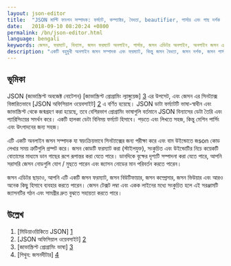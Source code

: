 ```yaml
---
layout: json-editor
title:  "JSON মাল্টি ফাংশন সম্পাদক: ফর্ম্যাট, কম্প্যাক্টর, বৈধতা, beautifier, পার্সার এবং গাছ দর্শক (সহজ এবং ব্যবহার করা সহজ)"
date:   2018-09-10 08:20:24 +0800
permalink: /bn/json-editor.html
language: bengali
keywords: জেসন, ফরম্যাট, বিন্যাস, জসন ফরম্যাট অনলাইন, পার্সার, জসন এডিটর অনলাইন, অনলাইন জসন এডিটর, ট্রিভিউউ, জসন পার্সার, জসন পসারার অনলাইন, জসন ফরম্যাট
description: "একটি বহুমুখী অনলাইন জসন সম্পাদক এবং ফরম্যাট, কিন্তু জসন বৈধতা, জসন দর্শক, জসন পার্সার, জসন সৌন্দর্যবিদ এবং জসন সম্পাদক হিসাবে ব্যবহার করা যেতে পারে"
---
```


## ভূমিকা

JSON (জাভাস্ক্রিপ্ট অবজেক্ট নোটেশন) [জাভাস্ক্রিপ্ট প্রোগ্রামিং ল্যাঙ্গুয়েজ] [3] এর উপসেট, এবং জেসন এর সিনট্যাক্স বিস্তারিতভাবে [JSON অফিসিয়াল ওয়েবসাইট] [2] এ বর্ণিত হয়েছে।
JSON ডাটা ফর্ম্যাটটি ভাষা-স্বাধীন এবং জাভাস্ক্রিপ্ট থেকে জন্মগ্রহণ করা হয়েছে, তবে বেশিরভাগ প্রোগ্রামিং ভাষাগুলি বর্তমানে JSON বিন্যাসের ডেটা তৈরি এবং প্যারিসিংয়ের সমর্থন করে। একটি হালকা ডেটা বিনিময় ফর্ম্যাট হিসাবে। পড়তে এবং লিখতে সহজ, কিন্তু মেশিন পার্সিং এবং উৎপাদনের জন্য সহজ।

এটি একটি অনলাইন জসন সম্পাদক যা স্বয়ংক্রিয়ভাবে সিনট্যাক্সের জন্য পরীক্ষা করে এবং বাম উইন্ডোতে জson কোড লেখার সময় ত্রুটিগুলি প্রম্পট করে। জসন কোডটি ফরম্যাট করা (স্টাইলযুক্ত), সংকুচিত এবং উইন্ডোটির নিচে কয়েকটি বোতামের মাধ্যমে ডান গাছের রূপে রূপান্তর করা যেতে পারে।
ডানদিকে বৃক্ষের দৃশ্যটি সম্পাদনা করা যেতে পারে, আপনি সরাসরি জেসন নোডগুলি যোগ / মুছতে পারেন এবং জ্যাসন নোডের মান পরিবর্তন করতে পারেন।

জসন এডিটর ছাড়াও, আপনি এটি একটি জসন ফরম্যাট, জসন বিউটিফায়ার, জসন কম্প্রেসার, জসন ভিউয়ার এবং আরও অনেক কিছু হিসাবে ব্যবহার করতে পারেন।
জেসন টেক্সট লম্বা এবং একক লাইনের মধ্যে সংকুচিত হলে এই সরঞ্জামটি জ্যাসনটির গঠন এবং সামগ্রীর দ্রুত বুঝতে সহায়তা করতে পারে।

## উল্লেখ

1. [মিডিয়াওয়িকিতে JSON] [1]
2. [JSON অফিসিয়াল ওয়েবসাইট] [2]
3. [জাভাস্ক্রিপ্ট প্রোগ্রামিং ভাষা] [3]
4. [গিথুব: জসনদীটার] [4]

[1]: https://en.wikipedia.org/wiki/JSON "JSON wiki" 
[2]: https://www.json.org/ "JSON official website"
[3]: http://javascript.crockford.com/ "JavaScript Programming Language"
[4]: https://github.com/josdejong/jsoneditor "github: jsoneditor"